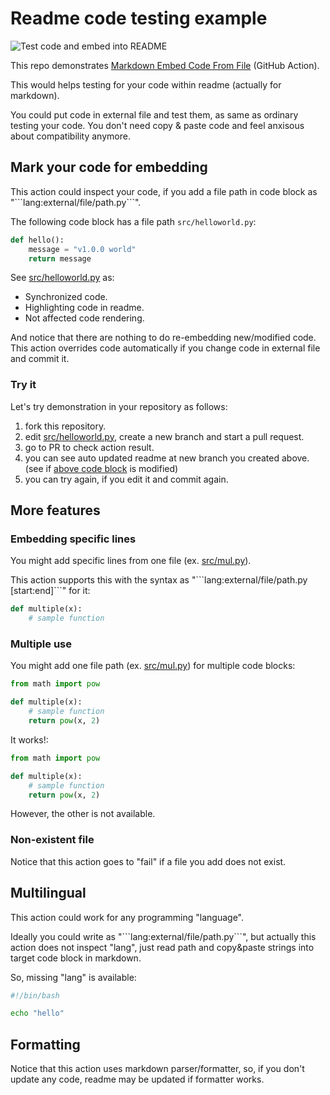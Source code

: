 # Readme code testing example

![Test code and embed into README](https://github.com/tokusumi/readme-code-testing/workflows/Test%20code%20and%20embed%20into%20README/badge.svg)

This repo demonstrates [Markdown Embed Code From File](https://github.com/marketplace/actions/markdown-embed-code-from-file) (GitHub Action).

This would helps testing for your code within readme (actually for markdown).

You could put code in external file and test them, as same as ordinary testing your code. You don't need copy & paste code and feel anxisous about compatibility anymore.

## Mark your code for embedding

This action could inspect your code, if you add a file path in code block as "\`\`\`lang:external/file/path.py\`\`\`".

The following code block has a file path `src/helloworld.py`:

```python:src/helloworld.py
def hello():
    message = "v1.0.0 world"
    return message

```

See [src/helloworld.py](./src/helloworld.py) as:

* Synchronized code.
* Highlighting code in readme.
* Not affected code rendering.

And notice that there are nothing to do re-embedding new/modified code. This action overrides code automatically if you change code in external file and commit it.

### Try it

Let's try demonstration in your repository as follows:

1. fork this repository.
1. edit [src/helloworld.py](./src/helloworld.py), create a new branch and start a pull request.
1. go to PR to check action result.
1. you can see auto updated readme at new branch you created above. (see if [above code block](#mark-your-code-for-embedding) is modified)
1. you can try again, if you edit it and commit again.

## More features
### Embedding specific lines

You might add specific lines from one file (ex. [src/mul.py](./src/mul.py)).

This action supports this with the syntax as "\`\`\`lang:external/file/path.py [start:end]\`\`\`" for it:

```py:src/mul.py [3-4]
def multiple(x):
    # sample function
```

### Multiple use

You might add one file path (ex. [src/mul.py](./src/mul.py)) for multiple code blocks:

```py:src/mul.py
from math import pow

def multiple(x):
    # sample function
    return pow(x, 2)

```

It works!:

```py:src/mul.py
from math import pow

def multiple(x):
    # sample function
    return pow(x, 2)

```

However, the other is not available.

### Non-existent file

Notice that this action goes to "fail" if a file you add does not exist.

## Multilingual

This action could work for any programming "language".

Ideally you could write as "\`\`\`lang:external/file/path.py\`\`\`", but actually this action does not inspect "lang", just read path and copy&paste strings into target code block in markdown.

So, missing "lang" is available:

```:src/helloworld.sh
#!/bin/bash

echo "hello"
```

## Formatting

Notice that this action uses markdown parser/formatter, so, if you don't update any code, readme may be updated if formatter works.
